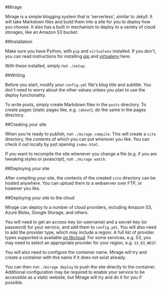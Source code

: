 #Mirage

Mirage is a simple blogging system that is 'serverless', similar to Jekyll. It will take Markdown files and build them into a site for you to deploy how you choose. It also has a built in mechanism to deploy to a variety of cloud storages, like an Amazon S3 bucket.

##Installation

Make sure you have Python, with `pip` and `virtualenv` installed. If you don't, you can read instructions for installing [pip](https://packaging.python.org/installing/) and [virtualenv](https://virtualenv.pypa.io/en/stable/installation/) here.

With these installed, simply run `./setup`.

##Writing

Before you start, modify your `config.yml` file's blog title and subtitle. You don't need to worry about the other values unless you plan to use the deploy functionality.

To write posts, simply create Markdown files in the `posts` directory. To create pages (static pages like, e.g. `/about`), do the same in the pages directory.

##Creating your site

When you're ready to publish, run `./mirage compile`. This will create a `site` directory, the contents of which you can put wherever you like. You can check it out locally by just opening `index.html`.

If you want to recompile the site whenever you change a file (e.g. if you are tweaking styles or javascript), run `./mirage watch`. 

##Deploying your site

After compiling your site, the contents of the created `site` directory can be hosted anywhere. You can upload them to a webserver over FTP, or however you like.

##Deploying your site to the cloud

Mirage can deploy to a number of cloud providers, including Amazon S3, Azure Blobs, Google Storage, and others.

You will need to get an access-key (or username) and a secret-key (or password) for your service, and add them to `config.yml`. You will also need to add the provider type, which may include a region. A full list of provider types supported is available [on libcloud](https://github.com/apache/libcloud/blob/trunk/libcloud/storage/providers.py). For some services, e.g. S3, you may need to select an appropriate provider for your region, e.g. `S3_EU_WEST`.

You will also need to configure the container name. Mirage will try and create a container with this name if it does not exist already.

You can then run `./mirage deploy` to push the site directly to the container. Additional configuration may be required to enable your service to be accessible as a static website, but Mirage will try and do it for you if possible.
